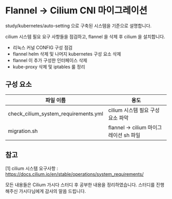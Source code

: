# Flannel -> Cilium CNI 마이그레이션

study/kubernetes/auto-setting 으로 구축된 시스템을 기준으로 설명합니다.

cilium 시스템 필요 요구 사항들을 점검하고, flannel 을 삭제 후 cilium 을 설치합니다.

- 리눅스 커널 CONFIG 구성 점검
- flannel helm 삭제 및 나머지 kubernetes 구성 요소 삭제
- flannel 이 추가 구성한 인터페이스 삭제
- kube-proxy 삭제 및 iptables 룰 정리

## 구성 요소
| 파일 이름 | 용도 |
| --- | --- |
| check_cilium_system_requirements.yml | cilium 시스템 필요 구성 요소 파악 |
| migration.sh | flannel -> cilium 마이그레이션 sh 파일 |

## 참고
[1] cilium 시스템 요구사항 : https://docs.cilium.io/en/stable/operations/system_requirements/

모든 내용들은 Cilium 가시다 스터디 후 공부한 내용을 정리하였습니다. 스터디를 진행해주신 가시다님에게 감사의 말씀 드립니다.